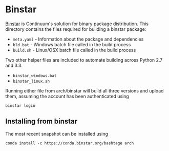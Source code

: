 Binstar
=======

[Binstar](http://binstar.org) is Continuum's solution for binary package distribution.  This directory contains the files required for building a binstar package:
 
 * `meta.yaml` - Information about the package and dependencies
 * `bld.bat` - Windows batch file called in the build process
 * `build.sh` - Linux/OSX batch file called in the build process

Two other helper files are included to automate building across Python 2.7 and 3.3.

 * `binstar_windows.bat`
 * `binstar_linux.sh`

Running either file from arch/binstar will build all three versions and upload them, assuming the account has been authenticated using 

```
binstar login
```

Installing from binstar
-----------------------
The most recent snapshot can be installed using 

```
conda install -c https://conda.binstar.org/bashtage arch
``` 
